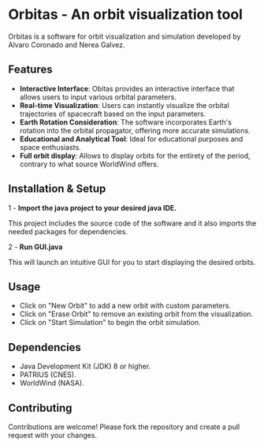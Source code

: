 # Orbitas - An orbit visualization tool

Orbitas is a software for orbit visualization and simulation developed by Alvaro Coronado and Nerea Galvez.

## Features
- **Interactive Interface**: Obitas provides an interactive interface that allows users to input various orbital parameters.
- **Real-time Visualization**: Users can instantly visualize the orbital trajectories of spacecraft based on the input parameters.
- **Earth Rotation Consideration**: The software incorporates Earth's rotation into the orbital propagator, offering more accurate simulations.
- **Educational and Analytical Tool**: Ideal for educational purposes and space enthusiasts.
- **Full orbit display**: Allows to display orbits for the entirety of the period, contrary to what source WorldWind offers.

## Installation & Setup

1 - **Import the java project to your desired java IDE.**

This project includes the source code of the software and it also imports the needed packages for dependencies.

2 - **Run GUI.java**

This will launch an intuitive GUI for you to start displaying the desired orbits.

## Usage

- Click on "New Orbit" to add a new orbit with custom parameters.
- Click on "Erase Orbit" to remove an existing orbit from the visualization.
- Click on "Start Simulation" to begin the orbit simulation.

## Dependencies

- Java Development Kit (JDK) 8 or higher.
- PATRIUS (CNES).
- WorldWind (NASA).

## Contributing

Contributions are welcome! Please fork the repository and create a pull request with your changes.
